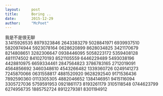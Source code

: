 ```yaml
---
layout:     post
title:      Boring ..
date:       2015-12-29
author:     "McPoet"
---
```


我是不是很无聊<br>
3.1415926535 8979323846 2643383279 5028841971 6939937510<br>
  5820974944 5923078164 0628620899 8628034825 3421170679
  8214808651 3282306647 0938446095 5058223172 5359408128
  4811174502 8410270193 8521105559 6446229489 5493038196
  4428810975 6659334461 2847564823 3786783165 2712019091
  4564856692 3460348610 4543266482 1339360726 0249141273
  7245870066 0631558817 4881520920 9628292540 9171536436
  7892590360 0113305305 4882046652 1384146951 9415116094
  3305727036 5759591953 0921861173 8193261179 3105118548
  0744623799 6274956735 1885752724 8912279381 8301194912
